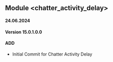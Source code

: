 ## Module <chatter_activity_delay>

#### 24.06.2024
#### Version 15.0.1.0.0
#### ADD
- Initial Commit for Chatter Activity Delay


